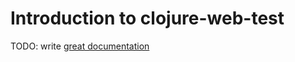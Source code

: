 # Introduction to clojure-web-test

TODO: write [great documentation](http://jacobian.org/writing/great-documentation/what-to-write/)
